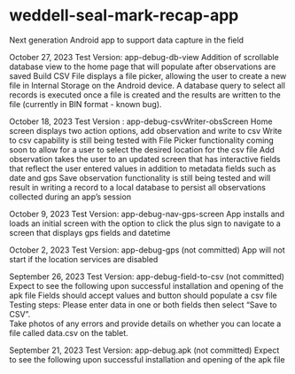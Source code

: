 # weddell-seal-mark-recap-app
Next generation Android app to support data capture in the field

October 27, 2023
Test Version: app-debug-db-view
Addition of scrollable database view to the home page that will populate after observations are saved
Build CSV File displays a file picker, allowing the user to create a new file in Internal Storage on the Android device. A database query to select all records is executed once a file is created and the results are written to the file (currently in BIN format - known bug).

October 18, 2023
Test Version : app-debug-csvWriter-obsScreen
Home screen displays two action options, add observation and write to csv
Write to csv capability is still being tested with File Picker functionality coming soon to allow for a user to select the desired location for the csv file
Add observation takes the user to an updated screen that has interactive fields that reflect the user entered values in addition to metadata fields such as date and gps
Save observation functionality is still being tested and will result in writing a record to a local database to persist all observations collected during an app’s session

October 9, 2023
Test Version: app-debug-nav-gps-screen
App installs and loads an initial screen with the option to click the plus sign to navigate to a screen that displays gps fields and datetime

October 2, 2023
Test Version: app-debug-gps (not committed)
App will not start if the location services are disabled

September 26, 2023
Test Version: app-debug-field-to-csv (not committed)
Expect to see the following upon successful installation and opening of the apk file
Fields should accept values and button should populate a csv file
Testing steps:
Please enter data in one or both fields then select “Save to CSV”.  
Take photos of any errors and provide details on whether you can locate a file called data.csv on the tablet.

September 21, 2023
Test Version: app-debug.apk (not committed)
Expect to see the following upon successful installation and opening of the apk file
